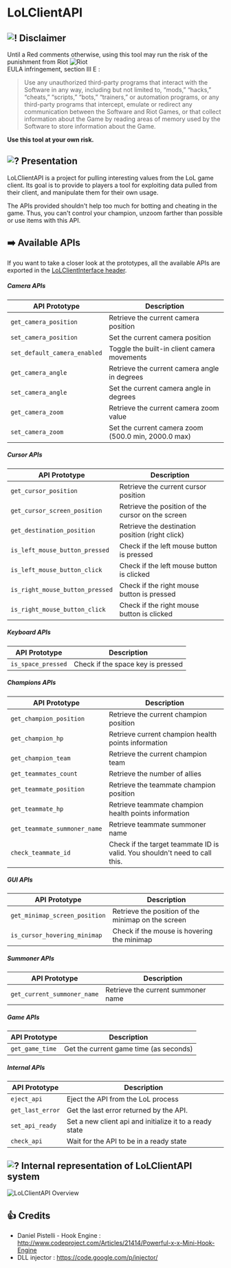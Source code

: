 LoLClientAPI
============

![!](http://i.cubeupload.com/ZIhUa4.png) Disclaimer
------------


Until a Red comments otherwise, using this tool may run the risk of the punishment from Riot ![Riot](http://i.cubeupload.com/RzwjJW.gif)  
EULA infringement, section III E :  

> Use any unauthorized third-party programs that interact with the Software in any way, 
    including but not limited to, “mods,” “hacks,” “cheats,” “scripts,” “bots,” “trainers,” 
    or automation programs, or any third-party programs that intercept, emulate or redirect 
    any communication between the Software and Riot Games, or that collect information about 
    the Game by reading areas of memory used by the Software to store information about the Game.

**Use this tool at your own risk.**


![?](http://i.cubeupload.com/AJ6uDr.gif) Presentation
------------

LoLClientAPI is a project for pulling interesting values from the LoL game client.
Its goal is to provide to players a tool for exploiting data pulled from their client, and manipulate them for their own usage.

The APIs provided shouldn't help too much for botting and cheating in the game.
Thus, you can't control your champion, unzoom farther than possible or use items with this API.


:arrow_right: Available APIs
------------
If you want to take a closer look at the prototypes, all the available APIs are exported in the [LoLClientInterface header](https://github.com/Spl3en/LoLClientAPI/blob/master/LoLClientAPI/LoLClientInterface.h).

##### Camera APIs

API Prototype | Description
-------- | -------------
```get_camera_position``` | Retrieve the current camera position  
```set_camera_position``` | Set the current camera position
```set_default_camera_enabled``` | Toggle the built-in client camera movements
```get_camera_angle``` | Retrieve the current camera angle in degrees
```set_camera_angle``` | Set the current camera angle in degrees
```get_camera_zoom``` | Retrieve the current camera zoom value
```set_camera_zoom``` | Set the current camera zoom (500.0 min, 2000.0 max)

##### Cursor APIs
API Prototype | Description
-------- | -------------
```get_cursor_position``` | Retrieve the current cursor position
```get_cursor_screen_position``` | Retrieve the position of the cursor on the screen
```get_destination_position``` | Retrieve the destination position (right click)
```is_left_mouse_button_pressed``` | Check if the left mouse button is pressed
```is_left_mouse_button_click``` | Check if the left mouse button is clicked
```is_right_mouse_button_pressed``` | Check if the right mouse button is pressed
```is_right_mouse_button_click``` | Check if the right mouse button is clicked

##### Keyboard APIs
API Prototype | Description
-------- | -------------
```is_space_pressed``` | Check if the space key is pressed

##### Champions APIs
API Prototype | Description
-------- | -------------
```get_champion_position``` | Retrieve the current champion position
```get_champion_hp``` | Retrieve current champion health points information
```get_champion_team``` | Retrieve the current champion team
```get_teammates_count``` | Retrieve the number of allies
```get_teammate_position``` | Retrieve the teammate champion position
```get_teammate_hp``` | Retrieve teammate champion health points information
```get_teammate_summoner_name``` | Retrieve teammate summoner name
```check_teammate_id``` | Check if the target teammate ID is valid. You shouldn't need to call this.

##### GUI APIs
API Prototype | Description
-------- | -------------
```get_minimap_screen_position``` | Retrieve the position of the minimap on the screen
```is_cursor_hovering_minimap``` | Check if the mouse is hovering the minimap

##### Summoner APIs
API Prototype | Description
-------- | -------------
```get_current_summoner_name``` | Retrieve the current summoner name

##### Game APIs
API Prototype | Description
-------- | -------------
```get_game_time``` | Get the current game time (as seconds)

##### Internal APIs
API Prototype | Description
-------- | -------------
```eject_api``` | Eject the API from the LoL process
```get_last_error``` | Get the last error returned by the API.
```set_api_ready``` | Set a new client api and initialize it to a ready state
```check_api``` | Wait for the API to be in a ready state
    
![?](http://i.cubeupload.com/UvkfRQ.png) Internal representation of LoLClientAPI system
------------
![LoLClientAPI Overview](http://i.cubeupload.com/I3xY3Q.png)

:+1: Credits
-------------

* Daniel Pistelli - Hook Engine : http://www.codeproject.com/Articles/21414/Powerful-x-x-Mini-Hook-Engine
* DLL injector : https://code.google.com/p/injector/
